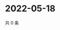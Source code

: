 # 2022-05-18

共 0 条

<!-- BEGIN WEIBO -->
<!-- 最后更新时间 Wed May 18 2022 19:13:52 GMT+0800 (China Standard Time) -->

<!-- END WEIBO -->
